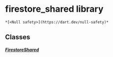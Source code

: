 


# firestore_shared library






    *[<Null safety>](https://dart.dev/null-safety)*





## Classes

##### [FirestoreShared](../smeup_services_firestore_shared/FirestoreShared-class.md)



 















